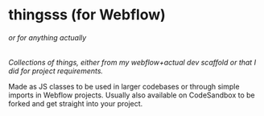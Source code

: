 # thingsss (for Webflow)
###### or for anything actually

_Collections of things, either from my webflow+actual dev scaffold or that I did for project requirements._

Made as JS classes to be used in larger codebases or through simple imports in Webflow projects. Usually also available on CodeSandbox to be forked and get straight into your project.
